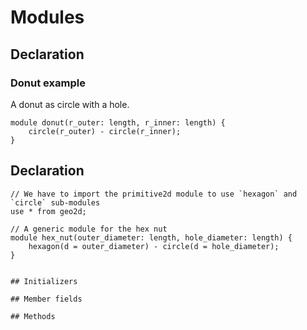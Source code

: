 # Modules

## Declaration

### Donut example

A donut as circle with a hole.

```µCAD
module donut(r_outer: length, r_inner: length) {
    circle(r_outer) - circle(r_inner);
}
```

## Declaration

```µcad
// We have to import the primitive2d module to use `hexagon` and `circle` sub-modules
use * from geo2d;

// A generic module for the hex nut
module hex_nut(outer_diameter: length, hole_diameter: length) {
    hexagon(d = outer_diameter) - circle(d = hole_diameter);
}


## Initializers

## Member fields

## Methods
